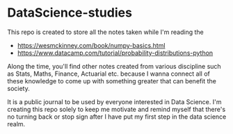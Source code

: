 # DataScience-studies
This repo is created to store all the notes taken while I'm reading the 

* https://wesmckinney.com/book/numpy-basics.html 
* https://www.datacamp.com/tutorial/probability-distributions-python

Along the time, you'll find other notes created from various discipline such as Stats, Maths, Finance, Actuarial etc. because I wanna connect all of these knowledge to come up with something greater that can benefit the society.

It is a public journal to be used by everyone interested in Data Science. I'm creating this repo solely to keep me motivate and remind myself that there's no turning back or stop sign after I have put my first step in the data science realm.
